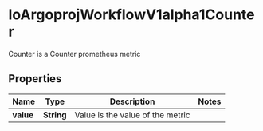 

# IoArgoprojWorkflowV1alpha1Counter

Counter is a Counter prometheus metric
## Properties

Name | Type | Description | Notes
------------ | ------------- | ------------- | -------------
**value** | **String** | Value is the value of the metric | 



